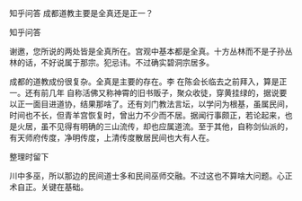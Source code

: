  
 知乎问答 成都道教主要是全真还是正一？ 
 
 
 
 
 
 知乎问答 
 
 

 

 谢邀，您所说的两处皆是全真所在。宫观中基本都是全真。十方丛林而不是子孙丛林的话，不好说属于那宗。犯忌讳。不过确实碧洞宗居多。

 成都的道教成份很复杂。全真是主要的存在。李 在陈会长临去之前拜入，算是正一。还有前几年 自称活佛又称神霄的旧书贩子，聚众收徒，穿黄挂绿的，据说要以正一面目进道协，结果那啥了。还有刘门教法言坛，以学问为根基，虽属民间，时间也不长，但青羊宫恢复时，曾出力不少而不居。据闻行事颇正，若论起来，也是火居，虽不见得有明确的三山流传，却也应属道流。至于其他，自称剑仙派的，有天师府传度，净明传度，上清传度散居民间也大有人在。

 

 整理时留下 

 川中多巫，所以那边的民间道士多和民间巫师交融。不过这也不算啥大问题。心正术自正。关键在基础。 
